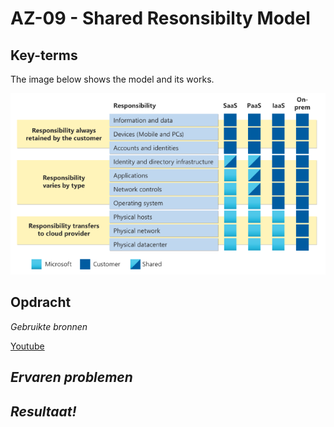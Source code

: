 **AZ-09 - Shared Resonsibilty Model**
===
**Key-terms**
---
The image below shows the model and its works.

![SRM](../../00_includes/AZ-09/SRM.png)

**Opdracht**
---


*Gebruikte bronnen*

[Youtube](https://www.youtube.com/watch?v=vb2yKWihDwc)


*Ervaren problemen*
---


*Resultaat!*
---


